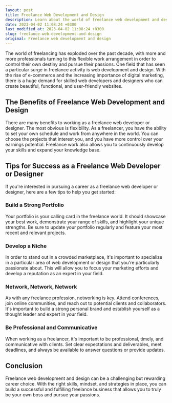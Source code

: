 ```yaml
---
layout: post
title: Freelance Web Development and Design
description: Learn about the world of freelance web development and design, including tips and strategies for success.
date: 2023-04-02 11:08:24 +0300
last_modified_at: 2023-04-02 11:08:24 +0300
slug: freelance-web-development-and-design
original: Freelance web development and design
---
```


The world of freelancing has exploded over the past decade, with more and more professionals turning to this flexible work arrangement in order to control their own destiny and pursue their passions. One field that has seen a particular surge in freelance activity is web development and design. With the rise of e-commerce and the increasing importance of digital marketing, there is a huge demand for skilled web developers and designers who can create beautiful, functional, and user-friendly websites.

## The Benefits of Freelance Web Development and Design

There are many benefits to working as a freelance web developer or designer. The most obvious is flexibility. As a freelancer, you have the ability to set your own schedule and work from anywhere in the world. You can choose the projects that interest you, and you have more control over your earnings potential. Freelance work also allows you to continuously develop your skills and expand your knowledge base.

## Tips for Success as a Freelance Web Developer or Designer

If you're interested in pursuing a career as a freelance web developer or designer, here are a few tips to help you get started:

### Build a Strong Portfolio

Your portfolio is your calling card in the freelance world. It should showcase your best work, demonstrate your range of skills, and highlight your unique strengths. Be sure to update your portfolio regularly and feature your most recent and relevant projects.

### Develop a Niche

In order to stand out in a crowded marketplace, it's important to specialize in a particular area of web development or design that you're particularly passionate about. This will allow you to focus your marketing efforts and develop a reputation as an expert in your field.

### Network, Network, Network

As with any freelance profession, networking is key. Attend conferences, join online communities, and reach out to potential clients and collaborators. It's important to build a strong personal brand and establish yourself as a thought leader and expert in your field.

### Be Professional and Communicative

When working as a freelancer, it's important to be professional, timely, and communicative with clients. Set clear expectations and deliverables, meet deadlines, and always be available to answer questions or provide updates.

## Conclusion

Freelance web development and design can be a challenging but rewarding career choice. With the right skills, mindset, and strategies in place, you can build a successful and fulfilling freelance business that allows you to truly be your own boss and pursue your passions.